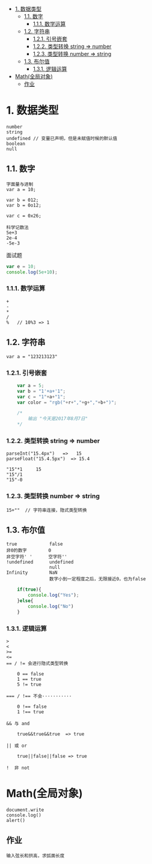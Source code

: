 <!-- TOC -->

- [1. 数据类型](#1-数据类型)
    - [1.1. 数字](#11-数字)
        - [1.1.1. 数学运算](#111-数学运算)
    - [1.2. 字符串](#12-字符串)
        - [1.2.1. 引号嵌套](#121-引号嵌套)
        - [1.2.2. 类型转换 string => number](#122-类型转换-string--number)
        - [1.2.3. 类型转换 number => string](#123-类型转换-number--string)
    - [1.3. 布尔值](#13-布尔值)
        - [1.3.1. 逻辑运算](#131-逻辑运算)
- [Math(全局对象)](#math全局对象)
    - [作业](#作业)

<!-- /TOC -->
# 1. 数据类型

    number
    string
    undefined // 变量已声明，但是未赋值时候的默认值
    boolean
    null

## 1.1. 数字

    字面量与进制
    var a = 10;

    var b = 012;
    var b = 0o12;

    var c = 0x26;

    科学记数法
    5e+3
    2e-4
    -5e-3


面试题
```js
var e = 10;
console.log(5e+10);
```

### 1.1.1. 数学运算

    + 
    -
    *
    /
    %   // 10%3 => 1
    
## 1.2. 字符串

    var a = "123213123"

### 1.2.1. 引号嵌套
```js
    var a = 5;
    var b = "1'+a+'1";
    var c = "1"+a+"1";
    var color = "rgb("+r+","+g+","+b+")";

    /*
        输出 "今天是2017年8月7日"
    */
```

### 1.2.2. 类型转换 string => number

    parseInt("15.4px")   =>   15
    parseFloat("15.4.5px")  => 15.4

    "15"*1     15
    "15"/1
    "15"-0
    
### 1.2.3. 类型转换 number => string

    15+""  // 字符串连接，隐式类型转换

## 1.3. 布尔值

    true            false
    非0的数字        0
    非空字符' '      空字符''
    !undefined      undefined
                    null
    Infinity        NaN
                    数字小到一定程度之后，无限接近0，也为false

```js
    if(true){
        console.log("Yes");
    }else{
        console.log("No")
    }
```

### 1.3.1. 逻辑运算

    > 
    <
    >=
    <=
    == / != 会进行隐式类型转换

        0 == false
        1 == true 
        5 != true

    === / !== 不会···········

        0 !== false
        1 !== true

    && 与 and

        true&&true&&true  => true
    
    || 或 or

        true||false||false => true

    !  非 not

# Math(全局对象)

    document.write
    console.log()
    alert()

## 作业

    输入弦长和拱高，求弧面长度